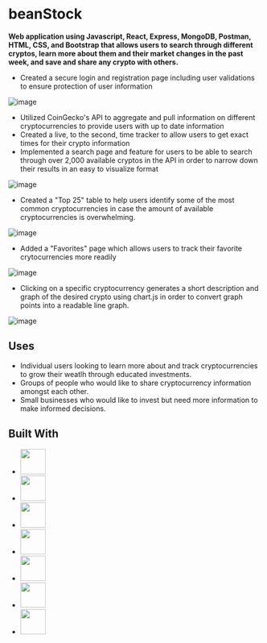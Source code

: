 # beanStock

**Web application using Javascript, React, Express, MongoDB, Postman, HTML, CSS, and Bootstrap that allows users to search through different cryptos, learn more about them and their market changes in the past week, and save and share any crypto with others.**
- Created a secure login and registration page including user validations to ensure protection of user information

![image](https://user-images.githubusercontent.com/120056106/231308291-1aa962ca-8ebd-4ee0-b63c-1021d3ad227d.png)


- Utilized CoinGecko's API to aggregate and pull information on different cryptocurrencies to provide users with up to date information 
- Created a live, to the second, time tracker to allow users to get exact times for their crypto information
- Implemented a search page and feature for users to be able to search through over 2,000 available cryptos in the API in order to narrow down their results in an easy to visualize format

![image](https://user-images.githubusercontent.com/120056106/231309429-148e1219-c80a-4ab3-81fb-b4430101a3c4.png)


- Created a "Top 25" table to help users identify some of the most common cryptocurrencies in case the amount of available cryptocurrencies is overwhelming.

![image](https://user-images.githubusercontent.com/120056106/231309591-799cbd12-8471-47fa-bc72-031853f69193.png)


- Added a "Favorites" page which allows users to track their favorite crytocurrencies more readily

![image](https://user-images.githubusercontent.com/120056106/231309687-878eaa47-f417-465c-b659-ea6fd46bedcc.png)


- Clicking on a specific cryptocurrency generates a short description and graph of the desired crypto using chart.js in order to convert graph points into a readable line graph. 

![image](https://user-images.githubusercontent.com/120056106/231309649-a569b473-bffe-4bb2-bcb3-a008c21dcb36.png)



## Uses
- Individual users looking to learn more about and track cryptocurrencies to grow their weatlh through educated investments. 
- Groups of people who would like to share cryptocurrency information amongst each other. 
- Small businesses who would like to invest but need more information to make informed decisions. 


## Built With
- <img src="https://user-images.githubusercontent.com/120056106/231265779-cb4a0d52-0ee1-41af-abd4-61503bb95748.png" height="50">
- <img src="https://w7.pngwing.com/pngs/18/497/png-transparent-black-and-blue-atom-icon-screenshot-react-javascript-responsive-web-design-github-angularjs-github-logo-electric-blue-signage.png" height="50">
- <img src="https://cacm.acm.org/system/assets/0002/7119/042117_Theodo_MongoDB.large.jpg?1492791427&1492791427" height="50">
- <img src="https://rajputhimanshu.files.wordpress.com/2018/02/jinja.jpg" height="50">
- <img src="https://user-images.githubusercontent.com/120056106/231265596-4a32886f-ec30-406c-b709-17ba8d26dbeb.png" height="50">
- <img src="https://user-images.githubusercontent.com/120056106/231265636-fc6a8b40-28ad-4676-bc65-72d564dcc9cf.png" height="50">
- <img src="https://user-images.githubusercontent.com/120056106/231265823-92406174-252e-4430-924c-22f04b260834.png" height="50">

